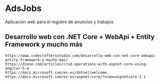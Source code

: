 AdsJobs
=======

Aplicación web para el registro de anuncios y trabajos.

## Desarrollo web con .NET Core + WebApi + Entity Framework y mucho más
    https://www.codecraftersstudio.com/desarrollo-web-con-net-core-webapi-entity-framework-y-mucho-mas/
    https://dzone.com/articles/crud-operations-with-aspnet-core-using-angular-5-a
    https://docs.microsoft.com/es-es/dotnet/welcome
    https://docs.microsoft.com/es-es/aspnet/core/?view=aspnetcore-2.1
